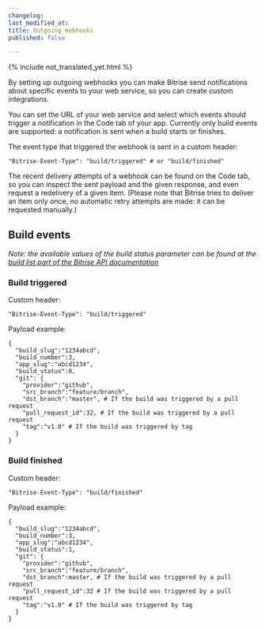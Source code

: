 ```yaml
---
changelog:
last_modified_at:
title: Outgoing Webhooks
published: false

---
```

{% include not_translated_yet.html %}

By setting up outgoing webhooks you can make Bitrise send notifications about specific events to your web service, so you can create custom integrations.

You can set the URL of your web service and select which events should trigger a notification in the Code tab of your app. Currently only build events are supported: a notification is sent when a build starts or finishes.

The event type that triggered the webhook is sent in a custom header:

```
"Bitrise-Event-Type": "build/triggered" # or "build/finished"
```

The recent delivery attempts of a webhook can be found on the Code tab, so you can inspect the sent payload and the given response, and even request a redelivery of a given item. (Please note that Bitrise tries to deliver an item only once, no automatic retry attempts are made: it can be requested manually.)

## Build events

_Note: the available values of the build status parameter can be found at the [build list part of the Bitrise API documentation](/api/v0.1/#get-appsapp-slugbuilds)_

### Build triggered

Custom header:

```
"Bitrise-Event-Type": "build/triggered"
```

Payload example:

```
{
  "build_slug":"1234abcd",
  "build_number":3,
  "app_slug":"abcd1234",
  "build_status":0,
  "git": {
    "provider":"github",
    "src_branch":"feature/branch",
    "dst_branch":"master", # If the build was triggered by a pull request
    "pull_request_id":32, # If the build was triggered by a pull request
    "tag":"v1.0" # If the build was triggered by tag
  }
}
```

### Build finished

Custom header:

```
"Bitrise-Event-Type": "build/finished"
```

Payload example:

```
{
  "build_slug":"1234abcd",
  "build_number":3,
  "app_slug":"abcd1234",
  "build_status":1,
  "git": {
    "provider":"github",
    "src_branch":"feature/branch",
    "dst_branch":master, # If the build was triggered by a pull request
    "pull_request_id":32 # If the build was triggered by a pull request
    "tag":"v1.0" # If the build was triggered by tag
  }
}
```